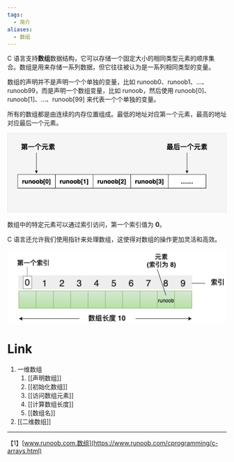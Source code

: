 ```yaml
---
tags:
  - 简介
aliases:
  - 数组
---
```

C 语言支持**数组**数据结构，它可以存储一个固定大小的相同类型元素的顺序集合。数组是用来存储一系列数据，但它往往被认为是一系列相同类型的变量。

 数组的声明并不是声明一个个单独的变量，比如 runoob0、runoob1、...、runoob99，而是声明一个数组变量，比如 runoob，然后使用 runoob[0]、runoob[1]、...、runoob[99] 来代表一个个单独的变量。

 所有的数组都是由连续的内存位置组成。最低的地址对应第一个元素，最高的地址对应最后一个元素。

 ![C 中的数组](C语言笔记/C-files/数组元素.png)

 数组中的特定元素可以通过索引访问，第一个索引值为 **0**。

 C 语言还允许我们使用指针来处理数组，这使得对数组的操作更加灵活和高效。

 ![img](C语言笔记/C-files/数组结构示意图.png)
# Link
1. 一维数组
	1. [[声明数组]]
	2. [[初始化数组]]
	3. [[访问数组元素]]
	4. [[计算数组长度]]
	5. [[数组名]]
2. [[二维数组]]





---
【1】[www.runoob.com.数组](https://www.runoob.com/cprogramming/c-arrays.html)